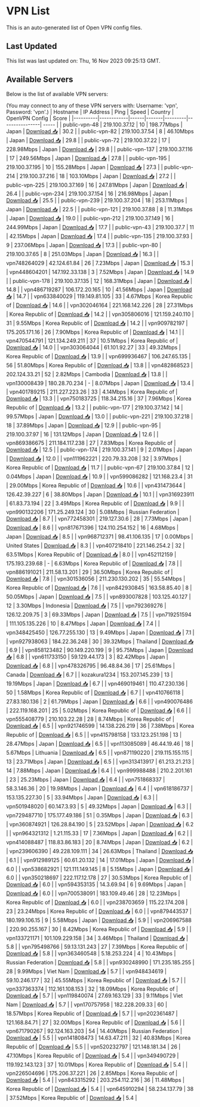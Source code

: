 # VPN List

This is an auto-generated list of Open VPN config files.

## Last Updated

This list was last updated on: Thu, 16 Nov 2023 09:25:13 GMT.

## Available Servers

Below is the list of available VPN servers:

(You may connect to any of these VPN servers with: Username: 'vpn', Password: 'vpn'.)
| Hostname | IP Address | Ping | Speed | Country | OpenVPN Config | Score |
|----------|------------|------|-------|---------|----------------| ----- |
| public-vpn-48 | 219.100.37.12 | 10 | 198.77Mbps | Japan | [Download 📥](./configs/server_0_JP.ovpn) | 30.2 |
| public-vpn-82 | 219.100.37.54 | 8 | 46.10Mbps | Japan | [Download 📥](./configs/server_1_JP.ovpn) | 29.8 |
| public-vpn-72 | 219.100.37.22 | 17 | 228.98Mbps | Japan | [Download 📥](./configs/server_2_JP.ovpn) | 29.8 |
| public-vpn-137 | 219.100.37.116 | 17 | 249.56Mbps | Japan | [Download 📥](./configs/server_3_JP.ovpn) | 27.8 |
| public-vpn-195 | 219.100.37.195 | 10 | 155.28Mbps | Japan | [Download 📥](./configs/server_4_JP.ovpn) | 27.3 |
| public-vpn-214 | 219.100.37.216 | 18 | 103.10Mbps | Japan | [Download 📥](./configs/server_5_JP.ovpn) | 27.2 |
| public-vpn-225 | 219.100.37.169 | 16 | 247.81Mbps | Japan | [Download 📥](./configs/server_6_JP.ovpn) | 26.4 |
| public-vpn-234 | 219.100.37.154 | 16 | 216.98Mbps | Japan | [Download 📥](./configs/server_7_JP.ovpn) | 25.5 |
| public-vpn-239 | 219.100.37.204 | 18 | 253.11Mbps | Japan | [Download 📥](./configs/server_8_JP.ovpn) | 22.5 |
| public-vpn-121 | 219.100.37.88 | 8 | 11.31Mbps | Japan | [Download 📥](./configs/server_9_JP.ovpn) | 19.0 |
| public-vpn-212 | 219.100.37.149 | 16 | 244.99Mbps | Japan | [Download 📥](./configs/server_10_JP.ovpn) | 17.7 |
| public-vpn-43 | 219.100.37.7 | 11 | 42.15Mbps | Japan | [Download 📥](./configs/server_11_JP.ovpn) | 17.4 |
| public-vpn-135 | 219.100.37.93 | 9 | 237.06Mbps | Japan | [Download 📥](./configs/server_12_JP.ovpn) | 17.3 |
| public-vpn-80 | 219.100.37.65 | 8 | 251.03Mbps | Japan | [Download 📥](./configs/server_13_JP.ovpn) | 16.3 |
| vpn748264029 | 42.124.61.84 | 26 | 7.23Mbps | Japan | [Download 📥](./configs/server_14_JP.ovpn) | 15.3 |
| vpn448604201 | 147.192.33.138 | 3 | 7.52Mbps | Japan | [Download 📥](./configs/server_15_JP.ovpn) | 14.9 |
| public-vpn-178 | 219.100.37.135 | 12 | 168.31Mbps | Japan | [Download 📥](./configs/server_16_JP.ovpn) | 14.8 |
| vpn486719287 | 106.172.20.165 | 10 | 41.56Mbps | Japan | [Download 📥](./configs/server_17_JP.ovpn) | 14.7 |
| vpn633840029 | 119.149.81.105 | 33 | 4.67Mbps | Korea Republic of | [Download 📥](./configs/server_18_KR.ovpn) | 14.6 |
| vpn302046164 | 221.168.142.226 | 28 | 27.31Mbps | Korea Republic of | [Download 📥](./configs/server_19_KR.ovpn) | 14.2 |
| vpn305806016 | 121.159.240.110 | 31 | 9.55Mbps | Korea Republic of | [Download 📥](./configs/server_20_KR.ovpn) | 14.2 |
| vpn909782197 | 175.205.171.16 | 26 | 7.90Mbps | Korea Republic of | [Download 📥](./configs/server_21_KR.ovpn) | 14.1 |
| vpn470544791 | 121.134.249.211 | 37 | 10.51Mbps | Korea Republic of | [Download 📥](./configs/server_22_KR.ovpn) | 14.0 |
| vpn303064044 | 61.101.92.27 | 33 | 49.32Mbps | Korea Republic of | [Download 📥](./configs/server_23_KR.ovpn) | 13.9 |
| vpn699936467 | 106.247.65.135 | 56 | 51.80Mbps | Korea Republic of | [Download 📥](./configs/server_24_KR.ovpn) | 13.8 |
| vpn482868523 | 202.124.33.21 | 52 | 2.82Mbps | Cambodia | [Download 📥](./configs/server_25_KH.ovpn) | 13.8 |
| vpn130008439 | 180.28.70.234 | - | 8.07Mbps | Japan | [Download 📥](./configs/server_26_JP.ovpn) | 13.4 |
| vpn401789215 | 211.227.223.26 | 33 | 4.14Mbps | Korea Republic of | [Download 📥](./configs/server_27_KR.ovpn) | 13.3 |
| vpn750183725 | 118.34.215.16 | 37 | 7.96Mbps | Korea Republic of | [Download 📥](./configs/server_28_KR.ovpn) | 13.2 |
| public-vpn-177 | 219.100.37.142 | 14 | 99.57Mbps | Japan | [Download 📥](./configs/server_29_JP.ovpn) | 13.0 |
| public-vpn-221 | 219.100.37.218 | 18 | 37.89Mbps | Japan | [Download 📥](./configs/server_30_JP.ovpn) | 12.9 |
| public-vpn-95 | 219.100.37.97 | 16 | 131.12Mbps | Japan | [Download 📥](./configs/server_31_JP.ovpn) | 12.6 |
| vpn869386675 | 211.184.117.238 | 27 | 7.83Mbps | Korea Republic of | [Download 📥](./configs/server_32_KR.ovpn) | 12.5 |
| public-vpn-174 | 219.100.37.141 | 9 | 2.01Mbps | Japan | [Download 📥](./configs/server_33_JP.ovpn) | 12.0 |
| vpn111962221 | 220.79.33.208 | 32 | 3.97Mbps | Korea Republic of | [Download 📥](./configs/server_34_KR.ovpn) | 11.7 |
| public-vpn-67 | 219.100.37.84 | 12 | 0.04Mbps | Japan | [Download 📥](./configs/server_35_JP.ovpn) | 10.9 |
| vpn599086282 | 121.168.23.4 | 31 | 29.00Mbps | Korea Republic of | [Download 📥](./configs/server_36_KR.ovpn) | 10.6 |
| vpn431473644 | 126.42.39.227 | 6 | 38.80Mbps | Japan | [Download 📥](./configs/server_37_JP.ovpn) | 10.1 |
| vpn316923911 | 61.83.73.194 | 22 | 3.49Mbps | Korea Republic of | [Download 📥](./configs/server_38_KR.ovpn) | 9.9 |
| vpn990132206 | 171.25.249.124 | 30 | 5.08Mbps | Russian Federation | [Download 📥](./configs/server_39_RU.ovpn) | 8.7 |
| vpn772458301 | 219.127.30.6 | 28 | 7.73Mbps | Japan | [Download 📥](./configs/server_40_JP.ovpn) | 8.6 |
| vpn817671396 | 124.110.254.152 | 16 | 4.68Mbps | Japan | [Download 📥](./configs/server_41_JP.ovpn) | 8.5 |
| vpn968712371 | 98.41.106.135 | 17 | 0.00Mbps | United States | [Download 📥](./configs/server_42_US.ovpn) | 8.3 |
| vpn407218410 | 221.146.254.2 | 32 | 63.51Mbps | Korea Republic of | [Download 📥](./configs/server_43_KR.ovpn) | 8.0 |
| vpn452112159 | 175.193.239.68 | - | 6.63Mbps | Korea Republic of | [Download 📥](./configs/server_44_KR.ovpn) | 7.8 |
| vpn886191021 | 211.58.13.201 | 29 | 36.50Mbps | Korea Republic of | [Download 📥](./configs/server_45_KR.ovpn) | 7.8 |
| vpn301536056 | 211.230.130.202 | 35 | 55.54Mbps | Korea Republic of | [Download 📥](./configs/server_46_KR.ovpn) | 7.6 |
| vpn842930845 | 163.58.85.40 | 8 | 50.05Mbps | Japan | [Download 📥](./configs/server_47_JP.ovpn) | 7.5 |
| vpn893007828 | 103.125.40.127 | 12 | 3.30Mbps | Indonesia | [Download 📥](./configs/server_48_ID.ovpn) | 7.5 |
| vpn792369276 | 126.12.209.75 | 3 | 69.33Mbps | Japan | [Download 📥](./configs/server_49_JP.ovpn) | 7.5 |
| vpn719251594 | 111.105.135.226 | 10 | 8.47Mbps | Japan | [Download 📥](./configs/server_50_JP.ovpn) | 7.4 |
| vpn348425450 | 126.77.255.130 | 13 | 9.49Mbps | Japan | [Download 📥](./configs/server_51_JP.ovpn) | 7.1 |
| vpn927938063 | 184.22.36.248 | 30 | 39.32Mbps | Thailand | [Download 📥](./configs/server_52_TH.ovpn) | 6.9 |
| vpn858123482 | 90.149.220.199 | 9 | 95.75Mbps | Japan | [Download 📥](./configs/server_53_JP.ovpn) | 6.8 |
| vpn611733150 | 59.129.44.173 | 3 | 82.42Mbps | Japan | [Download 📥](./configs/server_54_JP.ovpn) | 6.8 |
| vpn478326795 | 96.48.84.36 | 17 | 25.61Mbps | Canada | [Download 📥](./configs/server_55_CA.ovpn) | 6.7 |
| kozakura1234 | 153.207.145.239 | 13 | 19.19Mbps | Japan | [Download 📥](./configs/server_56_JP.ovpn) | 6.7 |
| vpn469019461 | 110.47.230.136 | 50 | 1.58Mbps | Korea Republic of | [Download 📥](./configs/server_57_KR.ovpn) | 6.7 |
| vpn410766118 | 27.83.180.136 | 2 | 61.79Mbps | Japan | [Download 📥](./configs/server_58_JP.ovpn) | 6.6 |
| vpn490076486 | 222.119.168.201 | 25 | 5.02Mbps | Korea Republic of | [Download 📥](./configs/server_59_KR.ovpn) | 6.6 |
| vpn555408779 | 210.103.22.28 | 28 | 8.74Mbps | Korea Republic of | [Download 📥](./configs/server_60_KR.ovpn) | 6.5 |
| vpn921746599 | 14.138.226.219 | 36 | 7.38Mbps | Korea Republic of | [Download 📥](./configs/server_61_KR.ovpn) | 6.5 |
| vpn415798158 | 133.123.251.198 | 13 | 28.47Mbps | Japan | [Download 📥](./configs/server_62_JP.ovpn) | 6.5 |
| vpn113085089 | 46.44.19.46 | 18 | 5.67Mbps | Lithuania | [Download 📥](./configs/server_63_LT.ovpn) | 6.5 |
| vpn871190220 | 219.115.155.115 | 13 | 23.71Mbps | Japan | [Download 📥](./configs/server_64_JP.ovpn) | 6.5 |
| vpn313413917 | 61.213.21.213 | 14 | 7.88Mbps | Japan | [Download 📥](./configs/server_65_JP.ovpn) | 6.4 |
| vpn999988488 | 210.2.201.161 | 23 | 25.23Mbps | Japan | [Download 📥](./configs/server_66_JP.ovpn) | 6.4 |
| vpn751868337 | 58.3.146.36 | 20 | 19.98Mbps | Japan | [Download 📥](./configs/server_67_JP.ovpn) | 6.4 |
| vpn618186737 | 153.135.227.30 | 5 | 33.94Mbps | Japan | [Download 📥](./configs/server_68_JP.ovpn) | 6.3 |
| vpn501948020 | 60.147.3.93 | 5 | 49.32Mbps | Japan | [Download 📥](./configs/server_69_JP.ovpn) | 6.3 |
| vpn729487710 | 175.177.49.186 | 51 | 0.35Mbps | Japan | [Download 📥](./configs/server_70_JP.ovpn) | 6.3 |
| vpn360874921 | 126.28.84.190 | 5 | 23.52Mbps | Japan | [Download 📥](./configs/server_71_JP.ovpn) | 6.2 |
| vpn964321312 | 1.21.115.33 | 17 | 7.36Mbps | Japan | [Download 📥](./configs/server_72_JP.ovpn) | 6.2 |
| vpn414088487 | 118.83.86.183 | 20 | 8.74Mbps | Japan | [Download 📥](./configs/server_73_JP.ovpn) | 6.2 |
| vpn239606390 | 49.228.109.111 | 34 | 26.63Mbps | Thailand | [Download 📥](./configs/server_74_TH.ovpn) | 6.1 |
| vpn912989125 | 60.61.20.132 | 14 | 17.01Mbps | Japan | [Download 📥](./configs/server_75_JP.ovpn) | 6.0 |
| vpn538682921 | 121.111.149.145 | 8 | 5.15Mbps | Japan | [Download 📥](./configs/server_76_JP.ovpn) | 6.0 |
| vpn350218697 | 222.117.12.178 | 27 | 30.53Mbps | Korea Republic of | [Download 📥](./configs/server_77_KR.ovpn) | 6.0 |
| vpn594353135 | 14.3.69.94 | 6 | 9.69Mbps | Japan | [Download 📥](./configs/server_78_JP.ovpn) | 6.0 |
| vpn700538091 | 183.109.49.46 | 28 | 12.23Mbps | Korea Republic of | [Download 📥](./configs/server_79_KR.ovpn) | 6.0 |
| vpn238703659 | 115.22.174.208 | 23 | 23.24Mbps | Korea Republic of | [Download 📥](./configs/server_80_KR.ovpn) | 6.0 |
| vpn879443537 | 180.199.106.15 | 9 | 5.58Mbps | Japan | [Download 📥](./configs/server_81_JP.ovpn) | 5.9 |
| vpn206967588 | 220.90.255.167 | 30 | 8.42Mbps | Korea Republic of | [Download 📥](./configs/server_82_KR.ovpn) | 5.9 |
| vpn133721171 | 101.109.229.158 | 34 | 3.46Mbps | Thailand | [Download 📥](./configs/server_83_TH.ovpn) | 5.8 |
| vpn795498766 | 59.13.131.243 | 27 | 7.39Mbps | Korea Republic of | [Download 📥](./configs/server_84_KR.ovpn) | 5.8 |
| vpn363460548 | 5.18.253.224 | 4 | 10.43Mbps | Russian Federation | [Download 📥](./configs/server_85_RU.ovpn) | 5.8 |
| vpn930248990 | 171.235.185.255 | 28 | 9.99Mbps | Viet Nam | [Download 📥](./configs/server_86_VN.ovpn) | 5.7 |
| vpn948434619 | 59.10.246.177 | 32 | 45.55Mbps | Korea Republic of | [Download 📥](./configs/server_87_KR.ovpn) | 5.7 |
| vpn337363374 | 112.161.108.153 | 32 | 18.09Mbps | Korea Republic of | [Download 📥](./configs/server_88_KR.ovpn) | 5.7 |
| vpn119840074 | 27.69.163.129 | 33 | 9.11Mbps | Viet Nam | [Download 📥](./configs/server_89_VN.ovpn) | 5.7 |
| vpn170757958 | 182.228.209.33 | 60 | 18.57Mbps | Korea Republic of | [Download 📥](./configs/server_90_KR.ovpn) | 5.7 |
| vpn202361487 | 121.168.84.71 | 27 | 32.00Mbps | Korea Republic of | [Download 📥](./configs/server_91_KR.ovpn) | 5.6 |
| vpn671790267 | 92.124.163.203 | 54 | 14.40Mbps | Russian Federation | [Download 📥](./configs/server_92_RU.ovpn) | 5.5 |
| vpn141808473 | 14.63.47.211 | 32 | 40.83Mbps | Korea Republic of | [Download 📥](./configs/server_93_KR.ovpn) | 5.5 |
| vpn520232797 | 121.148.181.34 | 26 | 47.10Mbps | Korea Republic of | [Download 📥](./configs/server_94_KR.ovpn) | 5.4 |
| vpn349490729 | 119.192.143.123 | 37 | 10.01Mbps | Korea Republic of | [Download 📥](./configs/server_95_KR.ovpn) | 5.4 |
| vpn226504696 | 175.206.37.221 | 26 | 2.85Mbps | Korea Republic of | [Download 📥](./configs/server_96_KR.ovpn) | 5.4 |
| vpn843315292 | 203.254.112.216 | 36 | 11.48Mbps | Korea Republic of | [Download 📥](./configs/server_97_KR.ovpn) | 5.4 |
| vpn645910294 | 58.234.137.79 | 38 | 37.52Mbps | Korea Republic of | [Download 📥](./configs/server_98_KR.ovpn) | 5.4 |
